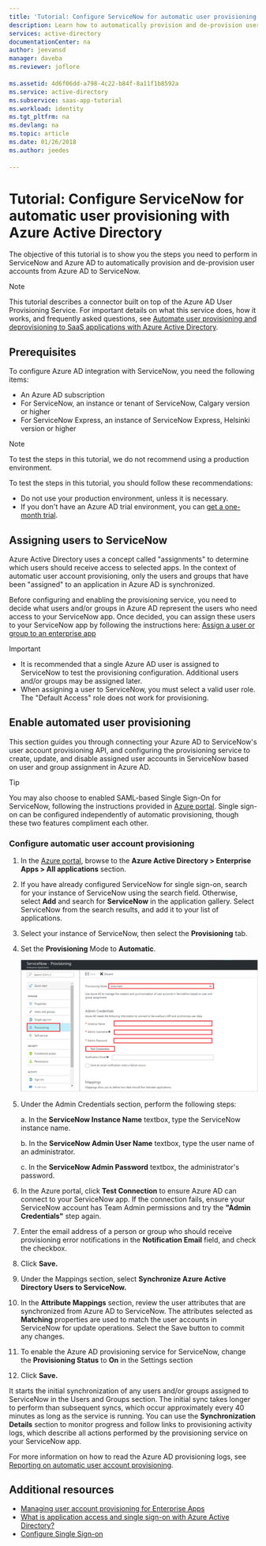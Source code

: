 ```yaml
---
title: 'Tutorial: Configure ServiceNow for automatic user provisioning with Azure Active Directory | Microsoft Docs'
description: Learn how to automatically provision and de-provision user accounts from Azure AD to ServiceNow.
services: active-directory
documentationCenter: na
author: jeevansd
manager: daveba
ms.reviewer: joflore

ms.assetid: 4d6f06dd-a798-4c22-b84f-8a11f1b8592a
ms.service: active-directory
ms.subservice: saas-app-tutorial
ms.workload: identity
ms.tgt_pltfrm: na
ms.devlang: na
ms.topic: article
ms.date: 01/26/2018
ms.author: jeedes

---
```

# Tutorial: Configure ServiceNow for automatic user provisioning with Azure Active Directory

The objective of this tutorial is to show you the steps you need to perform in ServiceNow and Azure AD to automatically provision and de-provision user accounts from Azure AD to ServiceNow.

> [!NOTE]
> This tutorial describes a connector built on top of the Azure AD User Provisioning Service. For important details on what this service does, how it works, and frequently asked questions, see [Automate user provisioning and deprovisioning to SaaS applications with Azure Active Directory](../manage-apps/user-provisioning.md).

## Prerequisites

To configure Azure AD integration with ServiceNow, you need the following items:

- An Azure AD subscription
- For ServiceNow, an instance or tenant of ServiceNow, Calgary version or higher
- For ServiceNow Express, an instance of ServiceNow Express, Helsinki version or higher

> [!NOTE]
> To test the steps in this tutorial, we do not recommend using a production environment.

To test the steps in this tutorial, you should follow these recommendations:

- Do not use your production environment, unless it is necessary.
- If you don't have an Azure AD trial environment, you can [get a one-month trial](https://azure.microsoft.com/pricing/free-trial/).


## Assigning users to ServiceNow

Azure Active Directory uses a concept called "assignments" to determine which users should receive access to selected apps. In the context of automatic user account provisioning, only the users and groups that have been "assigned" to an application in Azure AD is synchronized.

Before configuring and enabling the provisioning service, you need to decide what users and/or groups in Azure AD represent the users who need access to your ServiceNow app. Once decided, you can assign these users to your ServiceNow app by following the instructions here:
[Assign a user or group to an enterprise app](https://docs.microsoft.com/azure/active-directory/active-directory-coreapps-assign-user-azure-portal)


> [!IMPORTANT]
>*   It is recommended that a single Azure AD user is assigned to ServiceNow to test the provisioning configuration. Additional users and/or groups may be assigned later.
>*   When assigning a user to ServiceNow, you must select a valid user role. The "Default Access" role does not work for provisioning.

## Enable automated user provisioning

This section guides you through connecting your Azure AD to ServiceNow's user account provisioning API, and configuring the provisioning service to create, update, and disable assigned user accounts in ServiceNow based on user and group assignment in Azure AD.

> [!TIP]
>You may also choose to enabled SAML-based Single Sign-On for ServiceNow, following the instructions provided in [Azure portal](https://portal.azure.com). Single sign-on can be configured independently of automatic provisioning, though these two features compliment each other.

### Configure automatic user account provisioning

1. In the [Azure portal](https://portal.azure.com), browse to the **Azure Active Directory > Enterprise Apps > All applications** section.

1. If you have already configured ServiceNow for single sign-on, search for your instance of ServiceNow using the search field. Otherwise, select **Add** and search for **ServiceNow** in the application gallery. Select ServiceNow from the search results, and add it to your list of applications.

1. Select your instance of ServiceNow, then select the **Provisioning** tab.

1. Set the **Provisioning** Mode to **Automatic**. 

    ![provisioning](./media/servicenow-provisioning-tutorial/provisioning.png)

1. Under the Admin Credentials section, perform the following steps:
   
    a. In the **ServiceNow Instance Name** textbox, type the ServiceNow instance name.

    b. In the **ServiceNow Admin User Name** textbox, type the user name of an administrator.

    c. In the **ServiceNow Admin Password** textbox, the administrator's password.

1. In the Azure portal, click **Test Connection** to ensure Azure AD can connect to your ServiceNow app. If the connection fails, ensure your ServiceNow account has Team Admin permissions and try the **"Admin Credentials"** step again.

1. Enter the email address of a person or group who should receive provisioning error notifications in the **Notification Email** field, and check the checkbox.

1. Click **Save.**

1. Under the Mappings section, select **Synchronize Azure Active Directory Users to ServiceNow.**

1. In the **Attribute Mappings** section, review the user attributes that are synchronized from Azure AD to ServiceNow. The attributes selected as **Matching** properties are used to match the user accounts in ServiceNow for update operations. Select the Save button to commit any changes.

1. To enable the Azure AD provisioning service for ServiceNow, change the **Provisioning Status** to **On** in the Settings section

1. Click **Save.**

It starts the initial synchronization of any users and/or groups assigned to ServiceNow in the Users and Groups section. The initial sync takes longer to perform than subsequent syncs, which occur approximately every 40 minutes as long as the service is running. You can use the **Synchronization Details** section to monitor progress and follow links to provisioning activity logs, which describe all actions performed by the provisioning service on your ServiceNow app.

For more information on how to read the Azure AD provisioning logs, see [Reporting on automatic user account provisioning](../manage-apps/check-status-user-account-provisioning.md).

## Additional resources

* [Managing user account provisioning for Enterprise Apps](tutorial-list.md)
* [What is application access and single sign-on with Azure Active Directory?](../manage-apps/what-is-single-sign-on.md)
* [Configure Single Sign-on](servicenow-tutorial.md)


